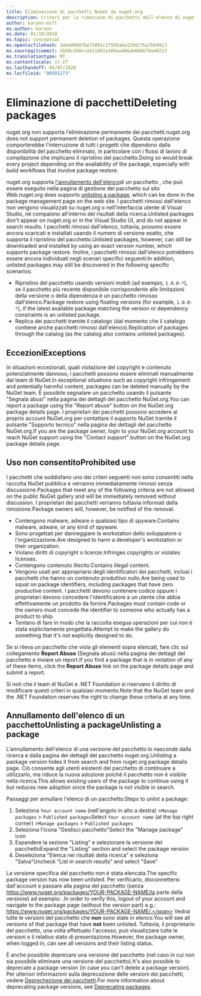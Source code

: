 ```yaml
---
title: Eliminazione di pacchetti NuGet da nuget.org
description: Criteri per la rimozione di pacchetti dall'elenco di nuget.org; l'eliminazione permanente non è supportata, salvo quando i pacchetti violano altri criteri.
author: karann-msft
ms.author: karann
ms.date: 01/18/2018
ms.topic: conceptual
ms.openlocfilehash: 3abe809d76e75801c2f936aba129d27ba7b64913
ms.sourcegitcommit: 2b50c450cca521681a384aa466ab666679a40213
ms.translationtype: MT
ms.contentlocale: it-IT
ms.lasthandoff: 04/07/2020
ms.locfileid: "80581273"
---
```

# <a name="deleting-packages"></a><span data-ttu-id="af5e2-103">Eliminazione di pacchetti</span><span class="sxs-lookup"><span data-stu-id="af5e2-103">Deleting packages</span></span>

<span data-ttu-id="af5e2-104">nuget.org non supporta l'eliminazione permanente dei pacchetti.</span><span class="sxs-lookup"><span data-stu-id="af5e2-104">nuget.org does not support permanent deletion of packages.</span></span> <span data-ttu-id="af5e2-105">Questa operazione comporterebbe l'interruzione di tutti i progetti che dipendono dalla disponibilità del pacchetto eliminato, in particolare con i flussi di lavoro di compilazione che implicano il ripristino del pacchetto.</span><span class="sxs-lookup"><span data-stu-id="af5e2-105">Doing so would break every project depending on the availability of the package, especially with build workflows that involve package restore.</span></span>

<span data-ttu-id="af5e2-106">nuget.org supporta [l'annullamento dell'elenco](#unlisting-a-package)di un pacchetto , che può essere eseguito nella pagina di gestione del pacchetto sul sito Web.</span><span class="sxs-lookup"><span data-stu-id="af5e2-106">nuget.org does supports [unlisting a package](#unlisting-a-package), which can be done in the package management page on the web site.</span></span> <span data-ttu-id="af5e2-107">I pacchetti rimossi dall'elenco non vengono visualizzati su nuget.org o nell'interfaccia utente di Visual Studio, né compaiono all'interno dei risultati della ricerca.</span><span class="sxs-lookup"><span data-stu-id="af5e2-107">Unlisted packages don't appear on nuget.org or in the Visual Studio UI, and do not appear in search results.</span></span> <span data-ttu-id="af5e2-108">I pacchetti rimossi dall'elenco, tuttavia, possono essere ancora scaricati e installati usando il numero di versione esatto, che supporta il ripristino del pacchetto.</span><span class="sxs-lookup"><span data-stu-id="af5e2-108">Unlisted packages, however, can still be downloaded and installed by using an exact version number, which supports package restore.</span></span> <span data-ttu-id="af5e2-109">Inoltre, i pacchetti rimossi dall'elenco potrebbero essere ancora individuati negli scenari specifici seguenti:</span><span class="sxs-lookup"><span data-stu-id="af5e2-109">In addition, unlisted packages may still be discovered in the following specific scenarios:</span></span>

- <span data-ttu-id="af5e2-110">Ripristino del pacchetto usando versioni mobili (ad esempio, `1.0.0-*`), se il pacchetto più recente disponibile corrispondente alle limitazioni della versione o della dipendenza è un pacchetto rimosso dall'elenco.</span><span class="sxs-lookup"><span data-stu-id="af5e2-110">Package restore using floating versions (for example, `1.0.0-*`), if the latest available package matching the version or dependency constraints is an unlisted package.</span></span>
- <span data-ttu-id="af5e2-111">Replica dei pacchetti tramite il catalogo (dal momento che il catalogo contiene anche pacchetti rimossi dall'elenco).</span><span class="sxs-lookup"><span data-stu-id="af5e2-111">Replication of packages through the catalog (as the catalog also contains unlisted packages).</span></span>

## <a name="exceptions"></a><span data-ttu-id="af5e2-112">Eccezioni</span><span class="sxs-lookup"><span data-stu-id="af5e2-112">Exceptions</span></span>

<span data-ttu-id="af5e2-113">In situazioni eccezionali, quali violazione del copyright e contenuto potenzialmente dannoso, i pacchetti possono essere eliminati manualmente dal team di NuGet.</span><span class="sxs-lookup"><span data-stu-id="af5e2-113">In exceptional situations such as copyright infringement and potentially harmful content, packages can be deleted manually by the NuGet team.</span></span> <span data-ttu-id="af5e2-114">È possibile segnalare un pacchetto usando il pulsante "Segnala abusi" nella pagina dei dettagli del pacchetto NuGet.org.</span><span class="sxs-lookup"><span data-stu-id="af5e2-114">You can report a package using the "Report abuse" button on the NuGet.org package details page.</span></span> <span data-ttu-id="af5e2-115">I proprietari dei pacchetti possono accedere al proprio account NuGet.org per contattare il supporto NuGet tramite il pulsante "Supporto tecnico" nella pagina dei dettagli del pacchetto NuGet.org.</span><span class="sxs-lookup"><span data-stu-id="af5e2-115">If you are the package owner, login to your NuGet.org account to reach NuGet support using the "Contact support" button on the NuGet.org package details page.</span></span>

## <a name="prohibited-use"></a><span data-ttu-id="af5e2-116">Uso non consentito</span><span class="sxs-lookup"><span data-stu-id="af5e2-116">Prohibited use</span></span>

<span data-ttu-id="af5e2-117">I pacchetti che soddisfano uno dei criteri seguenti non sono consentiti nella raccolta NuGet pubblica e verranno immediatamente rimossi senza discussione.</span><span class="sxs-lookup"><span data-stu-id="af5e2-117">Packages that meet any of the following criteria are not allowed on the public NuGet gallery and will be immediately removed without discussion.</span></span> <span data-ttu-id="af5e2-118">I proprietari dei pacchetti verranno tuttavia informati della rimozione.</span><span class="sxs-lookup"><span data-stu-id="af5e2-118">Package owners will, however, be notified of the removal.</span></span>

- <span data-ttu-id="af5e2-119">Contengono malware, adware o qualsiasi tipo di spyware.</span><span class="sxs-lookup"><span data-stu-id="af5e2-119">Contains malware, adware, or any kind of spyware.</span></span>
- <span data-ttu-id="af5e2-120">Sono progettati per danneggiare la workstation dello sviluppatore o l'organizzazione.</span><span class="sxs-lookup"><span data-stu-id="af5e2-120">Are designed to harm a developer's workstation or their organization.</span></span>
- <span data-ttu-id="af5e2-121">Violano diritti di copyright o licenze.</span><span class="sxs-lookup"><span data-stu-id="af5e2-121">Infringes copyrights or violates licenses.</span></span>
- <span data-ttu-id="af5e2-122">Contengono contenuto illecito.</span><span class="sxs-lookup"><span data-stu-id="af5e2-122">Contains illegal content.</span></span>
- <span data-ttu-id="af5e2-123">Vengono usati per appropriarsi degli identificatori dei pacchetti, inclusi i pacchetti che hanno un contenuto produttivo nullo.</span><span class="sxs-lookup"><span data-stu-id="af5e2-123">Are being used to squat on package identifiers, including packages that have zero productive content.</span></span> <span data-ttu-id="af5e2-124">I pacchetti devono contenere codice oppure i proprietari devono concedere l'identificatore a un utente che abbia effettivamente un prodotto da fornire.</span><span class="sxs-lookup"><span data-stu-id="af5e2-124">Packages must contain code or the owners must concede the identifier to someone who actually has a product to ship.</span></span>
- <span data-ttu-id="af5e2-125">Tentano di fare in modo che la raccolta esegua operazioni per cui non è stata esplicitamente progettata.</span><span class="sxs-lookup"><span data-stu-id="af5e2-125">Attempt to make the gallery do something that it's not explicitly designed to do.</span></span>

<span data-ttu-id="af5e2-126">Se si rileva un pacchetto che viola gli elementi sopra elencati, fare clic sul collegamento **Report Abuse** (Segnala abusi) nella pagina dei dettagli del pacchetto e inviare un report.</span><span class="sxs-lookup"><span data-stu-id="af5e2-126">If you find a package that is in violation of any of these items, click the **Report Abuse** link on the package details page and submit a report.</span></span>

<span data-ttu-id="af5e2-127">Si noti che il team di NuGet e .NET Foundation si riservano il diritto di modificare questi criteri in qualsiasi momento.</span><span class="sxs-lookup"><span data-stu-id="af5e2-127">Note that the NuGet team and the .NET Foundation reserves the right to change these criteria at any time.</span></span>

## <a name="unlisting-a-package"></a><span data-ttu-id="af5e2-128">Annullamento dell'elenco di un pacchettoUnlisting a package</span><span class="sxs-lookup"><span data-stu-id="af5e2-128">Unlisting a package</span></span>
<span data-ttu-id="af5e2-129">L'annullamento dell'elenco di una versione del pacchetto lo nasconde dalla ricerca e dalla pagina dei dettagli del pacchetto nuget.org.</span><span class="sxs-lookup"><span data-stu-id="af5e2-129">Unlisting a package version hides it from search and from nuget.org package details page.</span></span> <span data-ttu-id="af5e2-130">Ciò consente agli utenti esistenti del pacchetto di continuare a utilizzarlo, ma riduce la nuova adozione poiché il pacchetto non è visibile nella ricerca.</span><span class="sxs-lookup"><span data-stu-id="af5e2-130">This allows existing users of the package to continue using it but reduces new adoption since the package is not visible in search.</span></span>

<span data-ttu-id="af5e2-131">Passaggi per annullare l'elenco di un pacchetto:</span><span class="sxs-lookup"><span data-stu-id="af5e2-131">Steps to unlist a package:</span></span>

1. <span data-ttu-id="af5e2-132">Seleziona `Your account name` (nell'angolo in alto a destra) >`Manage packages` > `Published packages`</span><span class="sxs-lookup"><span data-stu-id="af5e2-132">Select `Your account name` (at the top right corner) >`Manage packages` > `Published packages`</span></span>
1. <span data-ttu-id="af5e2-133">Seleziona l'icona "Gestisci pacchetto"</span><span class="sxs-lookup"><span data-stu-id="af5e2-133">Select the "Manage package" icon</span></span>
1. <span data-ttu-id="af5e2-134">Espandere la sezione "Listing" e selezionare la versione del pacchetto</span><span class="sxs-lookup"><span data-stu-id="af5e2-134">Expand the "Listing" section and select the package version</span></span>
1. <span data-ttu-id="af5e2-135">Deseleziona "Elenca nei risultati della ricerca" e seleziona "Salva"</span><span class="sxs-lookup"><span data-stu-id="af5e2-135">Uncheck “List in search results” and select "Save"</span></span>

<span data-ttu-id="af5e2-136">La versione specifica del pacchetto non è stata elencata.</span><span class="sxs-lookup"><span data-stu-id="af5e2-136">The specific package version has now been unlisted.</span></span> <span data-ttu-id="af5e2-137">Per verificarlo, disconnettersi dall'account e passare alla pagina del pacchetto (senza https://www.nuget.org/packages/YOUR-PACKAGE-NAME/la parte della versione) ad esempio: .</span><span class="sxs-lookup"><span data-stu-id="af5e2-137">In order to verify this, logout of your account and navigate to the package page (without the version part) e.g.: https://www.nuget.org/packages/YOUR-PACKAGE-NAME/.</span></span> <span data-ttu-id="af5e2-138">Vedrai tutte le versioni del pacchetto che **non** sono state in elenco.</span><span class="sxs-lookup"><span data-stu-id="af5e2-138">You will see all versions of that package that have **not** been unlisted.</span></span> <span data-ttu-id="af5e2-139">Tuttavia, il proprietario del pacchetto, una volta effettuato l'accesso, può visualizzare tutte le versioni e il relativo stato di presentazione.</span><span class="sxs-lookup"><span data-stu-id="af5e2-139">However, the package owner, when logged in, can see all versions and their listing status.</span></span>

<span data-ttu-id="af5e2-140">È anche possibile deprecare una versione del pacchetto (nel caso in cui non sia possibile eliminare una versione del pacchetto).</span><span class="sxs-lookup"><span data-stu-id="af5e2-140">It's also possible to deprecate a package version (in case you can't delete a package version).</span></span> <span data-ttu-id="af5e2-141">Per ulteriori informazioni sulla deprecazione delle versioni dei pacchetti, vedere [Deprechezione dei pacchetti](../deprecate-packages.md).</span><span class="sxs-lookup"><span data-stu-id="af5e2-141">For more information about deprecating package versions, see [Deprecating packages](../deprecate-packages.md).</span></span>
